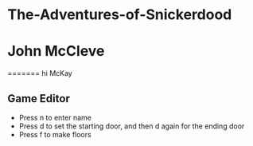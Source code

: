 # The-Adventures-of-Snickerdood

# John McCleve
======= hi
McKay



## Game Editor  
  
* Press n to enter name
* Press d to set the starting door, and then d again for the ending door
* Press f to make floors
